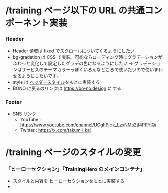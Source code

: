 # /training ページ以下の URL の共通コンポーネント実装

### Header

- Header 領域は fixed でスクロールについてくるようにしたい
- bg-gradation は CSS で実装。可能ならローディング時にグラデーションがふわっと変化して設定したグラデの色になるようにしたい → グラデーションはサービスのテーマカラーっぽくいろんなところで使いたいので使いまわせるようにしたいです。
- style は [ヘッダースタイル](./header.json)をもとに実装する
- BONO に戻るのリンクは https://bo-no.design にする

### Footer

- SNS リンク
  - YouTube : https://www.youtube.com/channel/UCghPjck_LzxNMs2tI4PPYlQ/
  - Twitter : https://x.com/takumii_kai

# /training ページのスタイルの変更

### 「ヒーローセクション」「TrainingHero のメインコンテナ」

- スタイルと内容を [ヒーローセクション](./top-hero-message.json)をもとに実装する
- <!-- ### コンポーネント: CategoryTag ファイル: src/components/training/CategoryTag.tsx


- カテゴリ内容によってスタイルを変更したいです

#### 情報設計

#### UX デザイン -->
